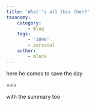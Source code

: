 ```yaml
---
title: 'What''s all this then?'
taxonomy:
    category:
        - Blog
    tags:
        - '1096'
        - personal
    author:
        - mlnck
---
```


here he comes to save the day

===

with the summary too
